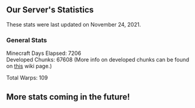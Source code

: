 ## Our Server's Statistics
These stats were last updated on November 24, 2021.

### General Stats
Minecraft Days Elapsed: 7206  
Developed Chunks: 67608 <span style="color=slate">(More info on developed chunks can be found on [this](/MinecraftServer/wiki/definitions#developed-chunks) wiki page.)</span>  

Total Warps: 109  

## More stats coming in the future!  
